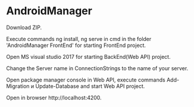# AndroidManager

Download ZIP.

Execute commands ng install, ng serve in cmd in the folder 'AndroidManager FrontEnd' for starting FrontEnd project.

Open MS visual studio 2017 for starting BackEnd(Web API) project.

Сhange the Server name in ConnectionStrings to the name of your server. 

Open package manager console in Web API, execute commands Add-Migration и Update-Database and start Web API project.

Open in browser http://localhost:4200.
